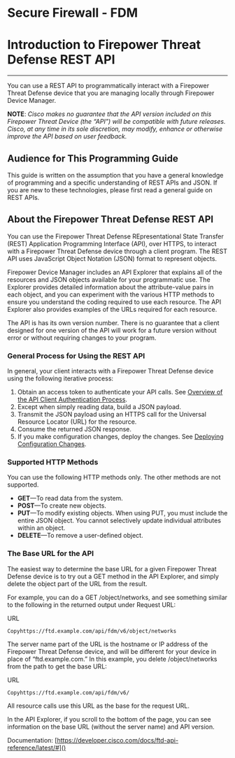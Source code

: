 # Secure Firewall - FDM


# Introduction to Firepower Threat Defense REST API

---

You can use a REST API to programmatically interact with a Firepower Threat Defense device that you are managing locally through Firepower Device Manager.

**NOTE**: _Cisco makes no guarantee that the API version included on this Firepower Threat Device (the “API”) will be compatible with future releases. Cisco, at any time in its sole discretion, may modify, enhance or otherwise improve the API based on user feedback._

## Audience for This Programming Guide

This guide is written on the assumption that you have a general knowledge of programming and a specific understanding of REST APIs and JSON. If you are new to these technologies, please first read a general guide on REST APIs.

## About the Firepower Threat Defense REST API

You can use the Firepower Threat Defense REpresentational State Transfer (REST) Application Programming Interface (API), over HTTPS, to interact with a Firepower Threat Defense device through a client program. The REST API uses JavaScript Object Notation (JSON) format to represent objects.

Firepower Device Manager includes an API Explorer that explains all of the resources and JSON objects available for your programmatic use. The Explorer provides detailed information about the attribute-value pairs in each object, and you can experiment with the various HTTP methods to ensure you understand the coding required to use each resource. The API Explorer also provides examples of the URLs required for each resource.

The API is has its own version number. There is no guarantee that a client designed for one version of the API will work for a future version without error or without requiring changes to your program.

### General Process for Using the REST API

In general, your client interacts with a Firepower Threat Defense device using the following iterative process:

1. Obtain an access token to authenticate your API calls. See [Overview of the API Client Authentication Process]().
2. Except when simply reading data, build a JSON payload.
3. Transmit the JSON payload using an HTTPS call for the Universal Resource Locator (URL) for the resource.
4. Consume the returned JSON response.
5. If you make configuration changes, deploy the changes. See [Deploying Configuration Changes]().
    

### Supported HTTP Methods

You can use the following HTTP methods only. The other methods are not supported.

- **GET**—To read data from the system.
- **POST**—To create new objects.
- **PUT**—To modify existing objects. When using PUT, you must include the entire JSON object. You cannot selectively update individual attributes within an object.
- **DELETE**—To remove a user-defined object.
    

### The Base URL for the API

The easiest way to determine the base URL for a given Firepower Threat Defense device is to try out a GET method in the API Explorer, and simply delete the object part of the URL from the result.

For example, you can do a GET /object/networks, and see something similar to the following in the returned output under Request URL:

URL

``` url
Copyhttps://ftd.example.com/api/fdm/v6/object/networks

 ```

The server name part of the URL is the hostname or IP address of the Firepower Threat Defense device, and will be different for your device in place of “ftd.example.com.” In this example, you delete /object/networks from the path to get the base URL:

URL

``` url
Copyhttps://ftd.example.com/api/fdm/v6/

 ```

All resource calls use this URL as the base for the request URL.

In the API Explorer, if you scroll to the bottom of the page, you can see information on the base URL (without the server name) and API version.

Documentation: [https://developer.cisco.com/docs/ftd-api-reference/latest/#]()